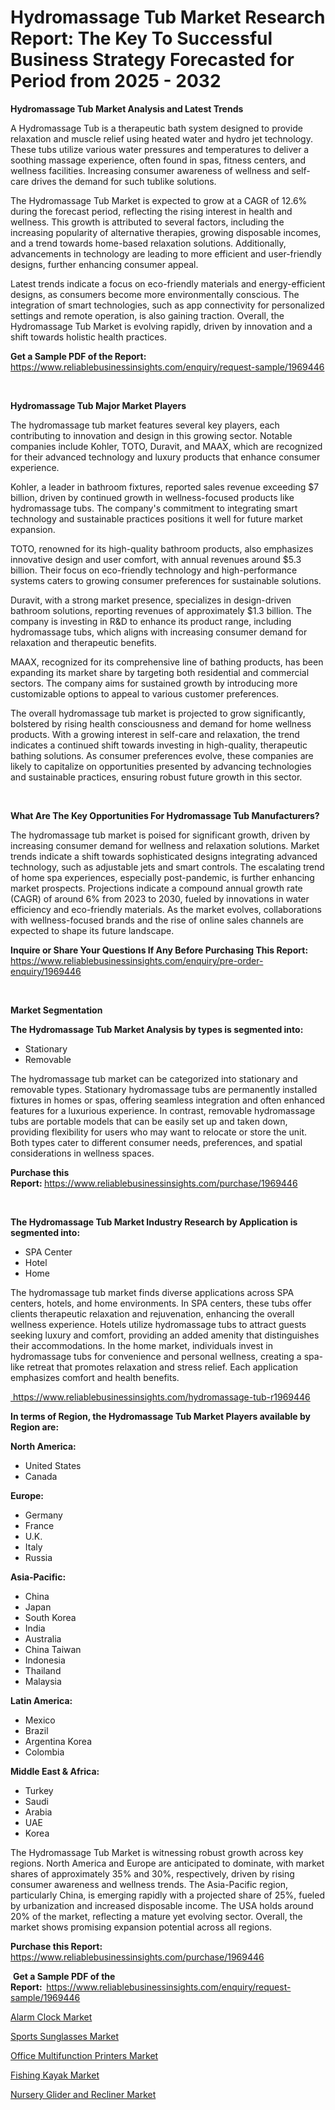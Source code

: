 <p><h1>Hydromassage Tub Market Research Report: The Key To Successful Business Strategy Forecasted for Period from 2025 - 2032</h1></p><p><strong>Hydromassage Tub Market Analysis and Latest Trends</strong></p>
<p><p>A Hydromassage Tub is a therapeutic bath system designed to provide relaxation and muscle relief using heated water and hydro jet technology. These tubs utilize various water pressures and temperatures to deliver a soothing massage experience, often found in spas, fitness centers, and wellness facilities. Increasing consumer awareness of wellness and self-care drives the demand for such tublike solutions.</p><p>The Hydromassage Tub Market is expected to grow at a CAGR of 12.6% during the forecast period, reflecting the rising interest in health and wellness. This growth is attributed to several factors, including the increasing popularity of alternative therapies, growing disposable incomes, and a trend towards home-based relaxation solutions. Additionally, advancements in technology are leading to more efficient and user-friendly designs, further enhancing consumer appeal.</p><p>Latest trends indicate a focus on eco-friendly materials and energy-efficient designs, as consumers become more environmentally conscious. The integration of smart technologies, such as app connectivity for personalized settings and remote operation, is also gaining traction. Overall, the Hydromassage Tub Market is evolving rapidly, driven by innovation and a shift towards holistic health practices.</p></p>
<p><strong>Get a Sample PDF of the Report:&nbsp;</strong> <a href="https://www.reliablebusinessinsights.com/enquiry/request-sample/1969446?utm_campaign=1847&utm_medium=2&utm_source=Github&utm_content=ia&utm_term=08022025&utm_id=hydromassage-tub">https://www.reliablebusinessinsights.com/enquiry/request-sample/1969446</a></p>
<p>&nbsp;</p>
<p><strong>Hydromassage Tub Major Market Players</strong></p>
<p><p>The hydromassage tub market features several key players, each contributing to innovation and design in this growing sector. Notable companies include Kohler, TOTO, Duravit, and MAAX, which are recognized for their advanced technology and luxury products that enhance consumer experience.</p><p>Kohler, a leader in bathroom fixtures, reported sales revenue exceeding $7 billion, driven by continued growth in wellness-focused products like hydromassage tubs. The company's commitment to integrating smart technology and sustainable practices positions it well for future market expansion.</p><p>TOTO, renowned for its high-quality bathroom products, also emphasizes innovative design and user comfort, with annual revenues around $5.3 billion. Their focus on eco-friendly technology and high-performance systems caters to growing consumer preferences for sustainable solutions.</p><p>Duravit, with a strong market presence, specializes in design-driven bathroom solutions, reporting revenues of approximately $1.3 billion. The company is investing in R&D to enhance its product range, including hydromassage tubs, which aligns with increasing consumer demand for relaxation and therapeutic benefits.</p><p>MAAX, recognized for its comprehensive line of bathing products, has been expanding its market share by targeting both residential and commercial sectors. The company aims for sustained growth by introducing more customizable options to appeal to various customer preferences.</p><p>The overall hydromassage tub market is projected to grow significantly, bolstered by rising health consciousness and demand for home wellness products. With a growing interest in self-care and relaxation, the trend indicates a continued shift towards investing in high-quality, therapeutic bathing solutions. As consumer preferences evolve, these companies are likely to capitalize on opportunities presented by advancing technologies and sustainable practices, ensuring robust future growth in this sector.</p></p>
<p>&nbsp;</p>
<p><strong>What Are The Key Opportunities For Hydromassage Tub Manufacturers?</strong></p>
<p><p>The hydromassage tub market is poised for significant growth, driven by increasing consumer demand for wellness and relaxation solutions. Market trends indicate a shift towards sophisticated designs integrating advanced technology, such as adjustable jets and smart controls. The escalating trend of home spa experiences, especially post-pandemic, is further enhancing market prospects. Projections indicate a compound annual growth rate (CAGR) of around 6% from 2023 to 2030, fueled by innovations in water efficiency and eco-friendly materials. As the market evolves, collaborations with wellness-focused brands and the rise of online sales channels are expected to shape its future landscape.</p></p>
<p><strong>Inquire or Share Your Questions If Any Before Purchasing This Report:</strong> <a href="https://www.reliablebusinessinsights.com/enquiry/pre-order-enquiry/1969446?utm_campaign=1847&utm_medium=2&utm_source=Github&utm_content=ia&utm_term=08022025&utm_id=hydromassage-tub">https://www.reliablebusinessinsights.com/enquiry/pre-order-enquiry/1969446</a></p>
<p>&nbsp;</p>
<p><strong>Market Segmentation</strong></p>
<p><strong>The Hydromassage Tub Market Analysis by types is segmented into:</strong></p>
<p><ul><li>Stationary</li><li>Removable</li></ul></p>
<p><p>The hydromassage tub market can be categorized into stationary and removable types. Stationary hydromassage tubs are permanently installed fixtures in homes or spas, offering seamless integration and often enhanced features for a luxurious experience. In contrast, removable hydromassage tubs are portable models that can be easily set up and taken down, providing flexibility for users who may want to relocate or store the unit. Both types cater to different consumer needs, preferences, and spatial considerations in wellness spaces.</p></p>
<p><strong>Purchase this Report:&nbsp;</strong><a href="https://www.reliablebusinessinsights.com/purchase/1969446?utm_campaign=1847&utm_medium=2&utm_source=Github&utm_content=ia&utm_term=08022025&utm_id=hydromassage-tub">https://www.reliablebusinessinsights.com/purchase/1969446</a></p>
<p>&nbsp;</p>
<p><strong>The Hydromassage Tub Market Industry Research by Application is segmented into:</strong></p>
<p><ul><li>SPA Center</li><li>Hotel</li><li>Home</li></ul></p>
<p><p>The hydromassage tub market finds diverse applications across SPA centers, hotels, and home environments. In SPA centers, these tubs offer clients therapeutic relaxation and rejuvenation, enhancing the overall wellness experience. Hotels utilize hydromassage tubs to attract guests seeking luxury and comfort, providing an added amenity that distinguishes their accommodations. In the home market, individuals invest in hydromassage tubs for convenience and personal wellness, creating a spa-like retreat that promotes relaxation and stress relief. Each application emphasizes comfort and health benefits.</p></p>
<p><a href="https://www.reliablebusinessinsights.com/hydromassage-tub-r1969446?utm_campaign=1847&utm_medium=2&utm_source=Github&utm_content=ia&utm_term=08022025&utm_id=hydromassage-tub">&nbsp;https://www.reliablebusinessinsights.com/hydromassage-tub-r1969446</a></p>
<p><strong>In terms of Region, the Hydromassage Tub Market Players available by Region are:</strong></p>
<p>
    <p> <strong> North America: </strong>
        <ul>
            <li>United States</li>
            <li>Canada</li>
        </ul>
        </p> 
    <p> <strong> Europe: </strong>
        <ul>
            <li>Germany</li>
            <li>France</li>
            <li>U.K.</li>
            <li>Italy</li>
            <li>Russia</li>
        </ul>
        </p> 
    <p> <strong> Asia-Pacific: </strong>
        <ul>
            <li>China</li>
            <li>Japan</li>
            <li>South Korea</li>
            <li>India</li>
            <li>Australia</li>
            <li>China Taiwan</li>
            <li>Indonesia</li>
            <li>Thailand</li>
            <li>Malaysia</li>
        </ul>
        </p> 
    <p> <strong> Latin America: </strong>
        <ul>
            <li>Mexico</li>
            <li>Brazil</li>
            <li>Argentina Korea</li>
            <li>Colombia</li>
        </ul>
        </p> 
    <p> <strong> Middle East & Africa: </strong>
        <ul>
            <li>Turkey</li>
            <li>Saudi</li>
            <li>Arabia</li>
            <li>UAE</li>
            <li>Korea</li>
        </ul>
    </p>
    </p>
<p><p>The Hydromassage Tub Market is witnessing robust growth across key regions. North America and Europe are anticipated to dominate, with market shares of approximately 35% and 30%, respectively, driven by rising consumer awareness and wellness trends. The Asia-Pacific region, particularly China, is emerging rapidly with a projected share of 25%, fueled by urbanization and increased disposable income. The USA holds around 20% of the market, reflecting a mature yet evolving sector. Overall, the market shows promising expansion potential across all regions.</p></p>
<p><strong>Purchase this Report: </strong><a href="https://www.reliablebusinessinsights.com/purchase/1969446?utm_campaign=1847&utm_medium=2&utm_source=Github&utm_content=ia&utm_term=08022025&utm_id=hydromassage-tub">https://www.reliablebusinessinsights.com/purchase/1969446</a></p>
<p>&nbsp;<strong>Get a Sample PDF of the Report:&nbsp;&nbsp;</strong><a href="https://www.reliablebusinessinsights.com/enquiry/request-sample/1969446?utm_campaign=1847&utm_medium=2&utm_source=Github&utm_content=ia&utm_term=08022025&utm_id=hydromassage-tub">https://www.reliablebusinessinsights.com/enquiry/request-sample/1969446</a></p>
<p><strong></strong></p>
<p><p><a href="https://github.com/feeqahrndz/Market-Research-Report-List-1/blob/main/alarm-clock-market.md?utm_campaign=1847&utm_medium=2&utm_source=Github&utm_content=ia&utm_term=08022025&utm_id=hydromassage-tub">Alarm Clock Market</a></p><p><a href="https://github.com/taxyevgwlle/Market-Research-Report-List-1/blob/main/sports-sunglasses-market.md?utm_campaign=1847&utm_medium=2&utm_source=Github&utm_content=ia&utm_term=08022025&utm_id=hydromassage-tub">Sports Sunglasses Market</a></p><p><a href="https://github.com/butiyadubot/Market-Research-Report-List-1/blob/main/office-multifunction-printers-market.md?utm_campaign=1847&utm_medium=2&utm_source=Github&utm_content=ia&utm_term=08022025&utm_id=hydromassage-tub">Office Multifunction Printers Market</a></p><p><a href="https://github.com/elodielamto06/Market-Research-Report-List-1/blob/main/fishing-kayak-market.md?utm_campaign=1847&utm_medium=2&utm_source=Github&utm_content=ia&utm_term=08022025&utm_id=hydromassage-tub">Fishing Kayak Market</a></p><p><a href="https://github.com/donkalucine10/Market-Research-Report-List-1/blob/main/nursery-glider-and-recliner-market.md?utm_campaign=1847&utm_medium=2&utm_source=Github&utm_content=ia&utm_term=08022025&utm_id=hydromassage-tub">Nursery Glider and Recliner Market</a></p></p>